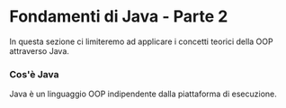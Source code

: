 # Fondamenti di Java - Parte 2

In questa sezione ci limiteremo ad applicare i concetti teorici della OOP attraverso Java.

### **Cos'è Java**
Java è un linguaggio OOP indipendente dalla piattaforma di esecuzione.
